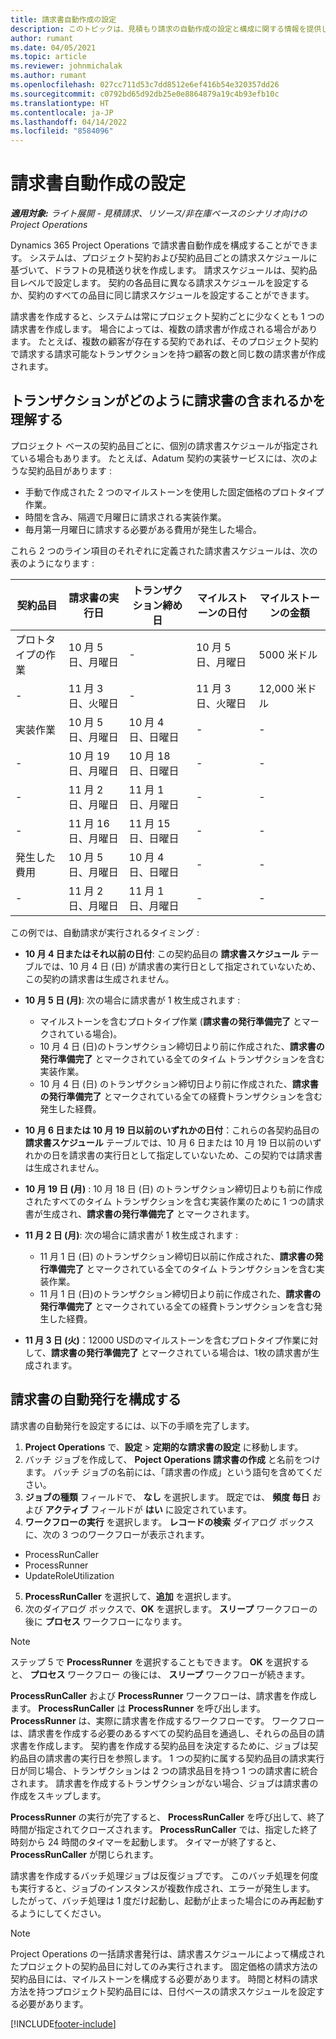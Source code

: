 ```yaml
---
title: 請求書自動作成の設定
description: このトピックは、見積もり請求の自動作成の設定と構成に関する情報を提供します。
author: rumant
ms.date: 04/05/2021
ms.topic: article
ms.reviewer: johnmichalak
ms.author: rumant
ms.openlocfilehash: 027cc711d53c7dd8512e6ef416b54e320357dd26
ms.sourcegitcommit: c0792bd65d92db25e0e8864879a19c4b93efb10c
ms.translationtype: HT
ms.contentlocale: ja-JP
ms.lasthandoff: 04/14/2022
ms.locfileid: "8584096"
---
```

# <a name="set-up-automatic-invoice-creation"></a>請求書自動作成の設定 
 
_**適用対象:** ライト展開 - 見積請求、リソース/非在庫ベースのシナリオ向けの Project Operations_

Dynamics 365 Project Operations で請求書自動作成を構成することができます。 システムは、プロジェクト契約および契約品目ごとの請求スケジュールに基づいて、ドラフトの見積送り状を作成します。 請求スケジュールは、契約品目レベルで設定します。 契約の各品目に異なる請求スケジュールを設定するか、契約のすべての品目に同じ請求スケジュールを設定することができます。

請求書を作成すると、システムは常にプロジェクト契約ごとに少なくとも 1 つの請求書を作成します。 場合によっては、複数の請求書が作成される場合があります。 たとえば、複数の顧客が存在する契約であれば、そのプロジェクト契約で請求する請求可能なトランザクションを持つ顧客の数と同じ数の請求書が作成されます。

## <a name="understand-how-transactions-are-included-on-an-invoice"></a>トランザクションがどのように請求書の含まれるかを理解する 

プロジェクト ベースの契約品目ごとに、個別の請求書スケジュールが指定されている場合もあります。 たとえば、Adatum 契約の実装サービスには、次のような契約品目があります :

- 手動で作成された 2 つのマイルストーンを使用した固定価格のプロトタイプ作業。
- 時間を含み、隔週で月曜日に請求される実装作業。
- 毎月第一月曜日に請求する必要がある費用が発生した場合。

これら 2 つのライン項目のそれぞれに定義された請求書スケジュールは、次の表のようになります :

| 契約品目 | 請求書の実行日 | トランザクション締め日 | マイルストーンの日付 | マイルストーンの金額 |
| --- | --- | --- | --- | --- |
| プロトタイプの作業 | 10 月 5 日、月曜日 | - | 10 月 5 日、月曜日 | 5000 米ドル |
| - | 11 月 3 日、火曜日 | - | 11 月 3 日、火曜日 | 12,000 米ドル |
| 実装作業 | 10 月 5 日、月曜日 | 10 月 4 日、日曜日 | - | - |
| - | 10 月 19 日、月曜日 | 10 月 18 日、日曜日 | - | - |
| - | 11 月 2 日、月曜日 | 11 月 1 日、月曜日 | - | - |
| - | 11 月 16 日、月曜日 | 11 月 15 日、日曜日 | - | - |
| 発生した費用 | 10 月 5 日、月曜日 | 10 月 4 日、日曜日 | - | - |
| - | 11 月 2 日、月曜日 | 11 月 1 日、月曜日 | - | - |

この例では、自動請求が実行されるタイミング :

- **10 月 4 日またはそれ以前の日付**: この契約品目の **請求書スケジュール** テーブルでは、10 月 4 日 (日) が請求書の実行日として指定されていないため、この契約の請求書は生成されません。
- **10 月 5 日 (月)**: 次の場合に請求書が 1 枚生成されます :

    - マイルストーンを含むプロトタイプ作業 (**請求書の発行準備完了** とマークされている場合)。
    - 10 月 4 日 (日)のトランザクション締切日より前に作成された、**請求書の発行準備完了** とマークされている全てのタイム トランザクションを含む実装作業。
    - 10 月 4 日 (日) のトランザクション締切日より前に作成された、**請求書の発行準備完了** とマークされている全ての経費トランザクションを含む発生した経費。
  
- **10 月 6 日または 10 月 19 日以前のいずれかの日付**：これらの各契約品目の **請求書スケジュール** テーブルでは、10 月 6 日または 10 月 19 日以前のいずれかの日を請求書の実行日として指定していないため、この契約では請求書は生成されません。
- **10 月 19 日 (月)** : 10 月 18 日 (日) のトランザクション締切日よりも前に作成されたすべてのタイム トランザクションを含む実装作業のために 1 つの請求書が生成され、**請求書の発行準備完了** とマークされます。
- **11 月 2 日 (月)**: 次の場合に請求書が 1 枚生成されます :

    - 11 月 1 日 (日) のトランザクション締切日以前に作成された、**請求書の発行準備完了** とマークされている全てのタイム トランザクションを含む実装作業。
    - 11 月 1 日 (日)のトランザクション締切日より前に作成された、**請求書の発行準備完了** とマークされている全ての経費トランザクションを含む発生した経費。

- **11 月 3 日 (火)**：12000 USDのマイルストーンを含むプロトタイプ作業に対して、**請求書の発行準備完了** とマークされている場合は、1枚の請求書が生成されます。

## <a name="configure-automatic-invoicing"></a>請求書の自動発行を構成する

請求書の自動発行を設定するには、以下の手順を完了します。

1. **Project Operations** で、**設定** > **定期的な請求書の設定** に移動します。
2. バッチ ジョブを作成して、 **Poject Operations 請求書の作成** と名前をつけます。 バッチ ジョブの名前には、「請求書の作成」という語句を含めてください。
3. **ジョブの種類** フィールドで、 **なし** を選択します。 既定では、 **頻度 毎日** および **アクティブ** フィールドが **はい** に設定されています。
4. **ワークフローの実行** を選択します。 **レコードの検索** ダイアログ ボックスに、次の 3 つのワークフローが表示されます。

- ProcessRunCaller
- ProcessRunner
- UpdateRoleUtilization

5. **ProcessRunCaller** を選択して、**追加** を選択します。
6. 次のダイアログ ボックスで、**OK** を選択します。 **スリープ** ワークフローの後に **プロセス** ワークフローになります。 

> [!NOTE]
> ステップ 5 で **ProcessRunner** を選択することもできます。 **OK** を選択すると、 **プロセス** ワークフロー の後には、 **スリープ** ワークフローが続きます。

**ProcessRunCaller** および **ProcessRunner** ワークフローは、請求書を作成します。 **ProcessRunCaller** は **ProcessRunner** を呼び出します。 **ProcessRunner** は、実際に請求書を作成するワークフローです。 ワークフローは、請求書を作成する必要のあるすべての契約品目を通過し、それらの品目の請求書を作成します。 契約書を作成する契約品目を決定するために、ジョブは契約品目の請求書の実行日を参照します。 1 つの契約に属する契約品目の請求実行日が同じ場合、トランザクションは 2 つの請求品目を持つ 1 つの請求書に統合されます。 請求書を作成するトランザクションがない場合、ジョブは請求書の作成をスキップします。

**ProcessRunner** の実行が完了すると、 **ProcessRunCaller** を呼び出して、終了時間が指定されてクローズされます。 **ProcessRunCaller** では、指定した終了時刻から 24 時間のタイマーを起動します。 タイマーが終了すると、 **ProcessRunCaller** が閉じられます。

請求書を作成するバッチ処理ジョブは反復ジョブです。 このバッチ処理を何度も実行すると、ジョブのインスタンスが複数作成され、エラーが発生します。 したがって、バッチ処理は 1 度だけ起動し、起動が止まった場合にのみ再起動するようにしてください。

> [!NOTE]
> Project Operations の一括請求書発行は、請求書スケジュールによって構成されたプロジェクトの契約品目に対してのみ実行されます。 固定価格の請求方法の契約品目には、マイルストーンを構成する必要があります。 時間と材料の請求方法を持つプロジェクト契約品目には、日付ベースの請求スケジュールを設定する必要があります。


[!INCLUDE[footer-include](../../includes/footer-banner.md)]
